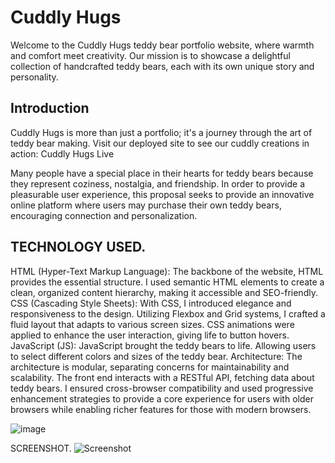 # Cuddly Hugs

Welcome to the Cuddly Hugs teddy bear portfolio website, where warmth and comfort meet creativity. Our mission is to showcase a delightful collection of handcrafted teddy bears, each with its own unique story and personality. 

## Introduction

Cuddly Hugs is more than just a portfolio; it's a journey through the art of teddy bear making. Visit our deployed site to see our cuddly creations in action: Cuddly Hugs Live

Many people have a special place in their hearts for teddy bears because they represent coziness, nostalgia, and friendship. In order to provide a pleasurable user experience, this proposal seeks to provide an innovative online platform where users may purchase their own teddy bears, encouraging connection and personalization.

## TECHNOLOGY USED.

HTML (Hyper-Text Markup Language): The backbone of the website, HTML provides the essential structure. I used semantic HTML elements to create a clean, organized content hierarchy, making it accessible and SEO-friendly.
CSS (Cascading Style Sheets): With CSS, I introduced elegance and responsiveness to the design. Utilizing Flexbox and Grid systems, I  crafted a fluid layout that adapts to various screen sizes. CSS animations were applied to enhance the user interaction, giving life to button hovers.
JavaScript (JS): JavaScript brought the teddy bears to life. Allowing users to select different colors and sizes of the teddy bear.
Architecture: The architecture is modular, separating concerns for maintainability and scalability. The front end interacts with a RESTful API, fetching data about teddy bears. I ensured cross-browser compatibility and used progressive enhancement strategies to provide a core experience for users with older browsers while enabling richer features for those with modern browsers.












![image](https://github.com/AnnKamau/cuddly-hugs/assets/137866952/c03c2bf5-47e6-4771-9028-4347a02b5357)








SCREENSHOT.
![Screenshot](https://github.com/AnnKamau/cuddly-hugs/assets/137866952/cede081e-b26d-45d3-807f-113c8ffc2356)

